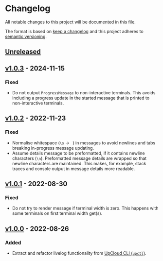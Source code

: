 # Changelog

All notable changes to this project will be documented in this file.

The format is based on [keep a changelog](https://keepachangelog.com/en/1.0.0/) and this project adheres to [semantic versioning](https://semver.org/spec/v2.0.0.html).

## [Unreleased]

## [v1.0.3] - 2024-11-15

### Fixed

- Do not output `ProgressMessage` to non-interactive terminals. This avoids including a progress update in the started message that is printed to non-interactive terminals.

## [v1.0.2] - 2022-11-23

### Fixed

- Normalise whitespace (`\s` → ` `) in messages to avoid newlines and tabs breaking in-progress message updating.
- Assume details message to be preformatted, if it contains newline characters (`\n`). Preformatted message details are wrapped so that newline characters are maintained. This makes, for example, stack traces and console output in message details more readable.

## [v1.0.1] - 2022-08-30

### Fixed

- Do not try to render message if terminal width is zero. This happens with some terminals on first terminal width get(s).

## [v1.0.0] - 2022-08-26

### Added

- Extract and refactor livelog functionality from [UpCloud CLI (`upctl`)](https://github.com/UpCloudLtd/upcloud-cli.git).

[Unreleased]: https://github.com/UpCloudLtd/progress/compare/v1.0.3...HEAD
[v1.0.3]: https://github.com/UpCloudLtd/progress/compare/v1.0.2...v1.0.3
[v1.0.2]: https://github.com/UpCloudLtd/progress/compare/v1.0.1...v1.0.2
[v1.0.1]: https://github.com/UpCloudLtd/progress/compare/v1.0.0...v1.0.1
[v1.0.0]: https://github.com/UpCloudLtd/progress/releases/tag/v1.0.0
